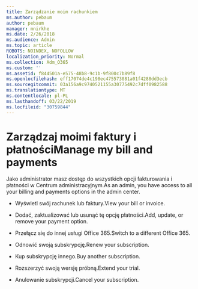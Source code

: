 ```yaml
---
title: Zarządzanie moim rachunkiem
ms.author: pebaum
author: pebaum
manager: mnirkhe
ms.date: 2/26/2018
ms.audience: Admin
ms.topic: article
ROBOTS: NOINDEX, NOFOLLOW
localization_priority: Normal
ms.collection: Adm_O365
ms.custom: ''
ms.assetid: f844501a-e575-48b8-9c1b-9f800c7b89f8
ms.openlocfilehash: eff17074de4c198ec475573081a01f4288dd3ecb
ms.sourcegitcommit: 03a156a9c9740521155a30775492c7dff0982588
ms.translationtype: MT
ms.contentlocale: pl-PL
ms.lasthandoff: 03/22/2019
ms.locfileid: "30759844"
---
```

# <a name="manage-my-bill-and-payments"></a><span data-ttu-id="e09fa-102">Zarządzaj moimi faktury i płatności</span><span class="sxs-lookup"><span data-stu-id="e09fa-102">Manage my bill and payments</span></span>

<span data-ttu-id="e09fa-103">Jako administrator masz dostęp do wszystkich opcji fakturowania i płatności w Centrum administracyjnym.</span><span class="sxs-lookup"><span data-stu-id="e09fa-103">As an admin, you have access to all your billing and payments options in the admin center.</span></span>
  
- <span data-ttu-id="e09fa-104">Wyświetl swój rachunek lub faktury.</span><span class="sxs-lookup"><span data-stu-id="e09fa-104">View your bill or invoice.</span></span>
    
- <span data-ttu-id="e09fa-105">Dodać, zaktualizować lub usunąć tę opcję płatności.</span><span class="sxs-lookup"><span data-stu-id="e09fa-105">Add, update, or remove your payment option.</span></span>
    
- <span data-ttu-id="e09fa-106">Przełącz się do innej usługi Office 365.</span><span class="sxs-lookup"><span data-stu-id="e09fa-106">Switch to a different Office 365.</span></span>
    
- <span data-ttu-id="e09fa-107">Odnowić swoją subskrypcję.</span><span class="sxs-lookup"><span data-stu-id="e09fa-107">Renew your subscription.</span></span>
    
- <span data-ttu-id="e09fa-108">Kup subskrypcję innego.</span><span class="sxs-lookup"><span data-stu-id="e09fa-108">Buy another subscription.</span></span>
    
- <span data-ttu-id="e09fa-109">Rozszerzyć swoją wersję próbną.</span><span class="sxs-lookup"><span data-stu-id="e09fa-109">Extend your trial.</span></span>
    
- <span data-ttu-id="e09fa-110">Anulowanie subskrypcji.</span><span class="sxs-lookup"><span data-stu-id="e09fa-110">Cancel your subscription.</span></span>
    

